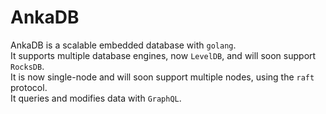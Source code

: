# AnkaDB

AnkaDB is a scalable embedded database with ``golang``.  
It supports multiple database engines, now ``LevelDB``, and will soon support ``RocksDB``.  
It is now single-node and will soon support multiple nodes, using the ``raft`` protocol.  
It queries and modifies data with ``GraphQL``.  
